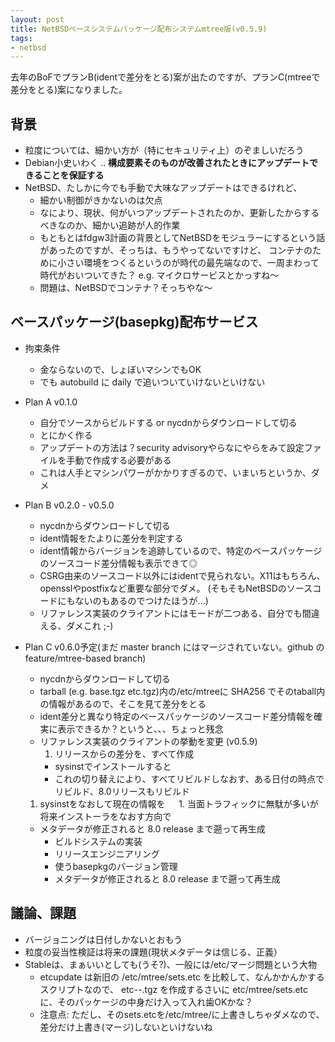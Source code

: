 ```yaml
---
layout: post
title: NetBSDベースシステムパッケージ配布システムmtree版(v0.5.9)
tags:
- netbsd
---
```


去年のBoFでプランB(identで差分をとる)案が出たのですが、プランC(mtreeで差分をとる)案になりました。

## 背景

- 粒度については、細かい方が（特にセキュリティ上）のぞましいだろう
- Debian小史いわく .. **構成要素そのものが改善されたときにアップデートできることを保証する**
- NetBSD、たしかに今でも手動で大味なアップデートはできるけれど、
    - 細かい制御がきかないのは欠点
    - なにより、現状、何がいつアップデートされたのか、更新したからするべきなのか、細かい追跡が人的作業
    - もともとはfdgw3計画の背景としてNetBSDをモジュラーにするという話があったのですが、そっちは、もうやってないですけど、
      コンテナのために小さい環境をつくるというのが時代の最先端なので、一周まわって時代がおいついてきた？
      e.g. マイクロサービスとかっすね〜
    - 問題は、NetBSDでコンテナ？そっちやな〜


## ベースパッケージ(basepkg)配布サービス

- 拘束条件
    - 金ならないので、しょぼいマシンでもOK
    - でも autobuild に daily で追いついていけないといけない
    
- Plan A v0.1.0
    - 自分でソースからビルドする or nycdnからダウンロードして切る
    - とにかく作る
    - アップデートの方法は？security advisoryやらなにやらをみて設定ファイルを手動で作成する必要がある
    - これは人手とマシンパワーがかかりすぎるので、いまいちというか、ダメ
- Plan B v0.2.0 - v0.5.0
    - nycdnからダウンロードして切る
    - ident情報をたよりに差分を判定する
    - ident情報からバージョンを追跡しているので、特定のベースパッケージのソースコード差分情報も表示できて◎
    - CSRG由来のソースコード以外にはidentで見られない。X11はもちろん、opensslやpostfixなど重要な部分でダメ。
      (そもそもNetBSDのソースコードにもないのもあるのでつけたほうが...)
    - リファレンス実装のクライアントにはモードが二つある、自分でも間違える、ダメこれ ;-)
- Plan C v0.6.0予定(まだ master branch にはマージされていない。github の feature/mtree-based branch)
    - nycdnからダウンロードして切る
    - tarball (e.g. base.tgz etc.tgz)内の/etc/mtreeに SHA256 でそのtaball内の情報があるので、そこを見て差分をとる
    - ident差分と異なり特定のベースパッケージのソースコード差分情報を確実に表示できるか？というと、、、ちょっと残念
    - リファレンス実装のクライアントの挙動を変更 (v0.5.9)
        1. リリースからの差分を、すべて作成
	    - sysinstでインストールすると
	    - これの切り替えにより、すべてリビルドしなおす、ある日付の時点でリビルド、8.0リリースもリビルド
	1. sysinstをなおして現在の情報を
　      1. 当面トラフィックに無駄が多いが将来インストーラをなおす方向で
     -  メタデータが修正されると 8.0 release まで遡って再生成
        - ビルドシステムの実装
        - リリースエンジニアリング
        - 使うbasepkgのバージョン管理
        - メタデータが修正されると 8.0 release まで遡って再生成


## 議論、課題

- バージョニングは日付しかないとおもう
- 粒度の妥当性検証は将来の課題(現状メタデータは信じる、正義）
- Stableは、まぁいいとしても(うそ?)、一般には/etc/マージ問題という大物
   - etcupdate は新旧の /etc/mtree/sets.etc  を比較して、なんかかんかするスクリプトなので、
     etc-*-*.tgz を作成するさいに etc/mtree/sets.etc に、そのパッケージの中身だけ入って入れ歯OKかな？
   - 注意点: ただし、そのsets.etcを/etc/mtree/に上書きしちゃダメなので、差分だけ上書き(マージ)しないといけないね
